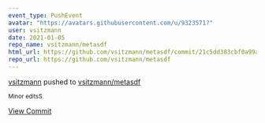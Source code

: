 ```yaml
---
event_type: PushEvent
avatar: "https://avatars.githubusercontent.com/u/9323571?"
user: vsitzmann
date: 2021-01-05
repo_name: vsitzmann/metasdf
html_url: https://github.com/vsitzmann/metasdf/commit/21c5dd383cbf0a99a441feb224c9bf5816bbf3d5
repo_url: https://github.com/vsitzmann/metasdf
---
```


<a href='https://github.com/vsitzmann' target='_blank'>vsitzmann</a> pushed to <a href='https://github.com/vsitzmann/metasdf' target='_blank'>vsitzmann/metasdf</a>

<small>Minor editsS</small>

<a href='https://github.com/vsitzmann/metasdf/commit/21c5dd383cbf0a99a441feb224c9bf5816bbf3d5' target='_blank'>View Commit</a>
